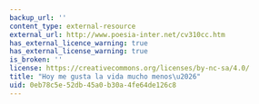 ```yaml
---
backup_url: ''
content_type: external-resource
external_url: http://www.poesia-inter.net/cv310cc.htm
has_external_licence_warning: true
has_external_license_warning: true
is_broken: ''
license: https://creativecommons.org/licenses/by-nc-sa/4.0/
title: "Hoy me gusta la vida mucho menos\u2026"
uid: 0eb78c5e-52db-45a0-b30a-4fe64de126c8
---
```

